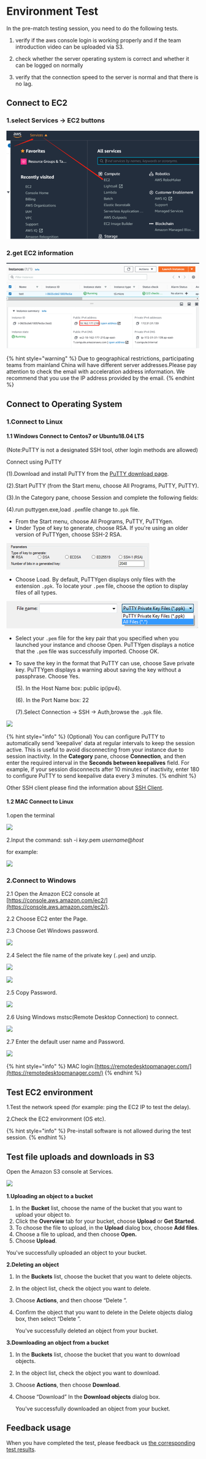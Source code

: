 # Environment Test

In the pre-match testing session,  you need to do the following tests. 

1. verify if the aws console login is working properly and if the team introduction video can be uploaded via S3. 

2. check whether the server operating system is correct and whether it can be logged on normally 

3. verify that the connection speed to the server is normal and that there is no lag.

## Connect to EC2

### 1.select Services -&gt; EC2 buttons

![](../.gitbook/assets/image%20%287%29.png)

### 2.get EC2 information

![](../.gitbook/assets/image%20%284%29.png)

{% hint style="warning" %}
Due to geographical restrictions, participating teams from mainland China will have different server addresses.Please pay attention to check the email with  acceleration address information. We recommend that you use the IP address provided by the email.
{% endhint %}

## Connect to Operating System

### 1.Connect to Linux

#### **1.1 Windows Connect to Centos7 or Ubuntu18.04 LTS**

\(Note:PuTTY is not a designated SSH tool, other login methods are allowed\)

Connect using PuTTY

\(1\).Download and install PuTTY from the [PuTTY download page](http://www.chiark.greenend.org.uk/~sgtatham/putty/).

\(2\).Start PuTTY \(from the Start menu, choose All Programs, PuTTY, PuTTY\).

\(3\).In the Category pane, choose Session and complete the following fields:

\(4\).run puttygen.exe,load `.pem`file change to`.ppk` file.

* From the Start menu, choose All Programs, PuTTY, PuTTYgen.
* Under Type of key to generate, choose RSA. If you're using an older version of PuTTYgen, choose SSH-2 RSA.

![](../.gitbook/assets/image%20%288%29.png)

* Choose Load. By default, PuTTYgen displays only files with the extension `.ppk`. To locate your `.pem` file, choose the option to display files of all types.

![](../.gitbook/assets/image%20%282%29.png)

* Select your `.pem` file for the key pair that you specified when you launched your instance and choose Open. PuTTYgen displays a notice that the `.pem` file was successfully imported. Choose OK.
* To save the key in the format that PuTTY can use, choose Save private key. PuTTYgen displays a warning about saving the key without a passphrase. Choose Yes.

  \(5\). In the Host Name box: public ip\(ipv4\).

  \(6\). In the Port Name box: 22

  \(7\).Select Connection -&gt; SSH -&gt; Auth,browse the `.ppk` file.

![](../.gitbook/assets/image%20%2885%29.png)

{% hint style="info" %}
\(Optional\) You can configure PuTTY to automatically send 'keepalive' data at regular intervals to keep the session active. This is useful to avoid disconnecting from your instance due to session inactivity. In the **Category** pane, choose **Connection**, and then enter the required interval in the **Seconds between keepalives** field. For example, if your session disconnects after 10 minutes of inactivity, enter 180 to configure PuTTY to send keepalive data every 3 minutes.
{% endhint %}

Other SSH client please find the information about [SSH Client](https://www.slant.co/topics/149/~best-ssh-clients-for-windows).

#### **1.2 MAC Connect to Linux**

1.open the terminal

![](../.gitbook/assets/image%20%28106%29.png)

2.Input the command: ssh -i _key_.pem _username_@_host_

for example:

![](../.gitbook/assets/image%20%28103%29.png)

### **2.Connect to Windows** 

2.1 Open the Amazon EC2 console at [https://console.aws.amazon.com/ec2/](https://console.aws.amazon.com/ec2/).

2.2 Choose EC2 enter the Page.

2.3 Choose Get Windows password.

![](../.gitbook/assets/image%20%2878%29.png)

2.4 Select the file name of the private key \(`.pem`\) and unzip.

![](../.gitbook/assets/image%20%2875%29.png)

![](../.gitbook/assets/image%20%2874%29.png)

2.5 Copy Password.

![](../.gitbook/assets/image%20%2876%29.png)

2.6 Using Windows mstsc\(Remote Desktop Connection\) to connect.

![](../.gitbook/assets/image%20%2860%29.png)

2.7 Enter the default user name and Password.

![](../.gitbook/assets/image%20%2863%29.png)

{% hint style="info" %}
MAC login:[https://remotedesktopmanager.com/](https://remotedesktopmanager.com/)
{% endhint %}

## Test EC2 environment

1.Test the network speed \(for example: ping the EC2 IP to test the delay\).

2.Check the EC2 environment \(OS etc\).

{% hint style="info" %}
Pre-install software is not allowed during the test session.
{% endhint %}

## Test file uploads and downloads in S3

Open the Amazon S3 console at Services.

![](../.gitbook/assets/image%20%2886%29.png)

**1.Uploading an object to a bucket**

1. In the **Bucket** list, choose the name of the bucket that you want to upload your object to.
2. Click the **Overview** tab for your bucket, choose **Upload** or **Get Started**.
3. To choose the file to upload, in the **Upload** dialog box, choose **Add files**.
4. Choose a file to upload, and then choose **Open.**
5. Choose **Upload**.

You've successfully uploaded an object to your bucket.

**2.Deleting an object**

1. In the **Buckets** list, choose the bucket that you want to delete objects.
2. In the object list, check the object you want to delete.
3. Choose **Actions**, and then choose “Delete ”.
4.  Confirm the object that you want to delete in the Delete objects dialog box, then select “Delete ”.

    You've successfully deleted an object from your bucket.

**3.Downloading an object from a bucket**

1. In the **Buckets** list, choose the bucket that you want to download objects.
2. In the object list, check the object you want to download.
3. Choose **Actions**, then choose **Download**.
4. Choose “Download” In the **Download objects** dialog box.

     You've successfully downloaded an object from your bucket.

## Feedback usage

When you have completed the test,  please feedback us [the corresponding test results](https://forms.office.com/Pages/ResponsePage.aspx?id=DQSIkWdsW0yxEjajBLZtrQAAAAAAAAAAAAMAALvGMbNURFozMlhZTEhDRlVFRzUwREVQV09RSkZYMi4u).

